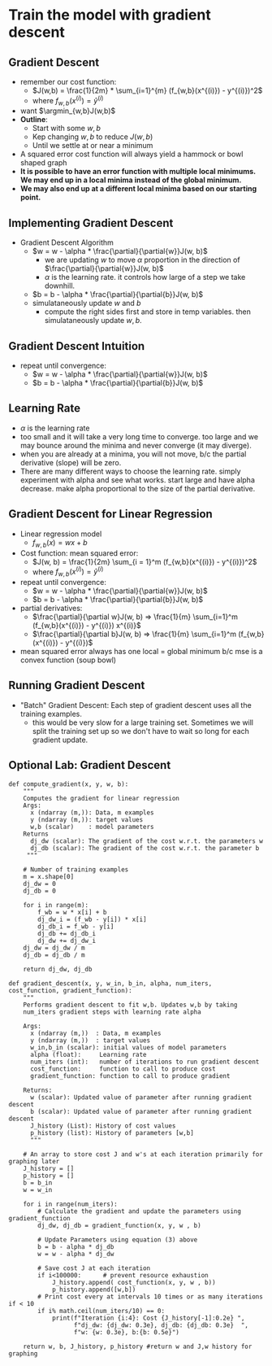 # Train the model with gradient descent

## Gradient Descent
- remember our cost function:
  - $J(w,b) = \frac{1}{2m}  * \sum_{i=1}^{m} (f_{w,b}(x^{(i)}) - y^{(i)})^2$
  - where $f_{w,b}(x^{(i)}) = \hat{y}^{(i)}$
- want $\argmin_{w,b}J(w,b)$
- **Outline**:
  - Start with some $w, b$
  - Kep changing $w, b$ to reduce $J(w, b)$
  - Until we settle at or near a minimum
- A squared error cost function will always yield a hammock or bowl shaped graph
- **It is possible to have an error function with multiple local minimums. We may end up in a local minima instead of the global minimum.**
- **We may also end up at a different local minima based on our starting point.**

## Implementing Gradient Descent
- Gradient Descent Algorithm
  - $w = w - \alpha * \frac{\partial}{\partial{w}}J(w, b)$
    - we are updating $w$ to move $\alpha$ proportion in the direction of $\frac{\partial}{\partial{w}}J(w, b)$
    - $\alpha$ is the learning rate. it controls how large of a step we take downhill.
  - $b = b - \alpha * \frac{\partial}{\partial{b}}J(w, b)$
  - simulataneously update $w$ and $b$
    - compute the right sides first and store in temp variables. then simulataneously update $w, b$.

## Gradient Descent Intuition
- repeat until convergence:
  - $w = w - \alpha * \frac{\partial}{\partial{w}}J(w, b)$
  - $b = b - \alpha * \frac{\partial}{\partial{b}}J(w, b)$

## Learning Rate
- $\alpha$ is the learning rate
- too small and it will take a very long time to converge. too large and we may bounce around the minima and never converge (it may diverge).
- when you are already at a minima, you will not move, b/c the partial derivative (slope) will be zero.
- There are many different ways to choose the learning rate. simply experiment with alpha and see what works. start large and have alpha decrease. make alpha proportional to the size of the partial derivative.

## Gradient Descent for Linear Regression
- Linear regression model
  - $f_{w,b}(x) = wx + b$
- Cost function: mean squared error:
  - $J(w, b) = \frac{1}{2m} \sum_{i = 1}^m (f_{w,b}(x^{(i)}) - y^{(i)})^2$
  - where $f_{w,b}(x^{(i)}) = \hat{y}^{(i)}$
- repeat until convergence:
  - $w = w - \alpha * \frac{\partial}{\partial{w}}J(w, b)$
  - $b = b - \alpha * \frac{\partial}{\partial{b}}J(w, b)$
- partial derivatives:
  - $\frac{\partial}{\partial w}J(w, b) => \frac{1}{m} \sum_{i=1}^m (f_{w,b}(x^{(i)}) - y^{(i)}) x^{(i)}$
  - $\frac{\partial}{\partial b}J(w, b) => \frac{1}{m} \sum_{i=1}^m (f_{w,b}(x^{(i)}) - y^{(i)})$
- mean squared error always has one local = global minimum b/c mse is a convex function (soup bowl)

## Running Gradient Descent
- "Batch" Gradient Descent: Each step of gradient descent uses all the training examples.
  - this would be very slow for a large training set. Sometimes we will split the training set up so we don't have to wait so long for each gradient update.

## Optional Lab: Gradient Descent
```
def compute_gradient(x, y, w, b): 
    """
    Computes the gradient for linear regression 
    Args:
      x (ndarray (m,)): Data, m examples 
      y (ndarray (m,)): target values
      w,b (scalar)    : model parameters  
    Returns
      dj_dw (scalar): The gradient of the cost w.r.t. the parameters w
      dj_db (scalar): The gradient of the cost w.r.t. the parameter b     
     """
    
    # Number of training examples
    m = x.shape[0]    
    dj_dw = 0
    dj_db = 0
    
    for i in range(m):  
        f_wb = w * x[i] + b 
        dj_dw_i = (f_wb - y[i]) * x[i] 
        dj_db_i = f_wb - y[i] 
        dj_db += dj_db_i
        dj_dw += dj_dw_i 
    dj_dw = dj_dw / m 
    dj_db = dj_db / m 
        
    return dj_dw, dj_db
```

```
def gradient_descent(x, y, w_in, b_in, alpha, num_iters, cost_function, gradient_function): 
    """
    Performs gradient descent to fit w,b. Updates w,b by taking 
    num_iters gradient steps with learning rate alpha
    
    Args:
      x (ndarray (m,))  : Data, m examples 
      y (ndarray (m,))  : target values
      w_in,b_in (scalar): initial values of model parameters  
      alpha (float):     Learning rate
      num_iters (int):   number of iterations to run gradient descent
      cost_function:     function to call to produce cost
      gradient_function: function to call to produce gradient
      
    Returns:
      w (scalar): Updated value of parameter after running gradient descent
      b (scalar): Updated value of parameter after running gradient descent
      J_history (List): History of cost values
      p_history (list): History of parameters [w,b] 
      """
    
    # An array to store cost J and w's at each iteration primarily for graphing later
    J_history = []
    p_history = []
    b = b_in
    w = w_in
    
    for i in range(num_iters):
        # Calculate the gradient and update the parameters using gradient_function
        dj_dw, dj_db = gradient_function(x, y, w , b)     

        # Update Parameters using equation (3) above
        b = b - alpha * dj_db                            
        w = w - alpha * dj_dw                            

        # Save cost J at each iteration
        if i<100000:      # prevent resource exhaustion 
            J_history.append( cost_function(x, y, w , b))
            p_history.append([w,b])
        # Print cost every at intervals 10 times or as many iterations if < 10
        if i% math.ceil(num_iters/10) == 0:
            print(f"Iteration {i:4}: Cost {J_history[-1]:0.2e} ",
                  f"dj_dw: {dj_dw: 0.3e}, dj_db: {dj_db: 0.3e}  ",
                  f"w: {w: 0.3e}, b:{b: 0.5e}")
 
    return w, b, J_history, p_history #return w and J,w history for graphing
```